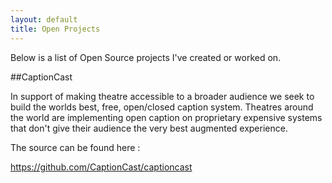 ```yaml
---
layout: default
title: Open Projects
---
```


Below is a list of Open Source projects I've created or worked on.

##CaptionCast

In support of making theatre accessible to a broader audience we seek to build the worlds best, free, open/closed caption system. Theatres around the world are implementing open caption on proprietary expensive systems that don't give their audience the very best augmented experience.

The source can be found here :

<a href="https://github.com/CaptionCast/captioncast"> https://github.com/CaptionCast/captioncast </a>
